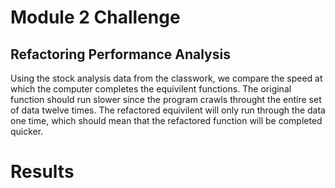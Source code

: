 # Module 2 Challenge
## Refactoring Performance Analysis 
Using the stock analysis data from the classwork, we compare the speed at which the computer completes the equivilent functions. The original function should run slower since the program crawls throught the entire set of data twelve times. The refactored equivilent will only run through the data one time, which should mean that the refactored function will be completed quicker.

# Results
